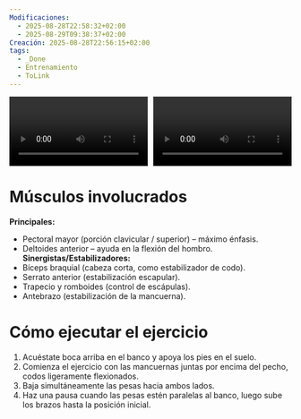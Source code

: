 ```yaml
---
Modificaciones:
  - 2025-08-28T22:58:32+02:00
  - 2025-08-29T09:38:37+02:00
Creación: 2025-08-28T22:56:15+02:00
tags:
  - _Done
  - Entrenamiento
  - ToLink
---
```


<div style="display: grid; grid-template-columns: 1fr 1fr; gap: 10px; width: 100%;">
  <video src="dumbbell-incline-chest-flys-front.mp4" controls style="width: 100%;"></video>
  <video src="dumbbell-incline-chest-flys-side_em1D4Db.mp4" controls style="width: 100%;"></video>
</div>

 # Músculos involucrados
**Principales:**
- Pectoral mayor (porción clavicular / superior) – máximo énfasis.
- Deltoides anterior – ayuda en la flexión del hombro.
**Sinergistas/Estabilizadores:**
- Bíceps braquial (cabeza corta, como estabilizador de codo).
- Serrato anterior (estabilización escapular).
- Trapecio y romboides (control de escápulas).
- Antebrazo (estabilización de la mancuerna).
 
 # Cómo ejecutar el ejercicio
 1. Acuéstate boca arriba en el banco y apoya los pies en el suelo.
 2. Comienza el ejercicio con las mancuernas juntas por encima del pecho, codos ligeramente flexionados.
 3. Baja simultáneamente las pesas hacia ambos lados.
 4. Haz una pausa cuando las pesas estén paralelas al banco, luego sube los brazos hasta la posición inicial.